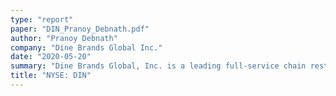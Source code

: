 ```yaml
---
type: "report"
paper: "DIN_Pranoy_Debnath.pdf"
author: "Pranoy Debnath"
company: "Dine Brands Global Inc."
date: "2020-05-20"
summary: "Dine Brands Global, Inc. is a leading full-service chain restaurant company responsible for developing, operating and franchising its two leading flagship restaurants, Applebee’s Neighbourhood Grill & Bar and IHOP. The company owns or franchises over 3,600 restaurants across 21 countries."
title: "NYSE: DIN"
---
```

